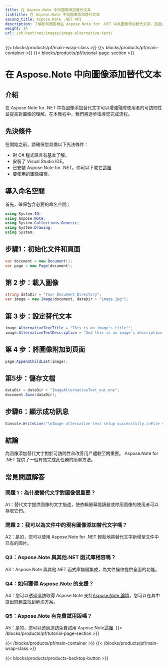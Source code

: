 ```yaml
---
title: 在 Aspose.Note 中向圖像添加替代文本
linktitle: 在 Aspose.Note 中向圖像添加替代文本
second_title: Aspose.Note .NET API
description: 了解如何輕鬆地在 Aspose.Note for .NET 中為圖像添加替代文字。透過此逐步指南增強可訪問性並改善使用者體驗。
weight: 14
url: /zh-hant/net/images/image-alternative-text/
---
```


{{< blocks/products/pf/main-wrap-class >}}
{{< blocks/products/pf/main-container >}}
{{< blocks/products/pf/tutorial-page-section >}}

# 在 Aspose.Note 中向圖像添加替代文本

## 介紹

在 Aspose.Note for .NET 中為圖像添加替代文字可以增強殘障使用者的可訪問性並提高對圖像的理解。在本教程中，我們將逐步指導您完成流程。

## 先決條件

在開始之前，請確保您具備以下先決條件：

- 對 C# 程式語言有基本了解。
- 安裝了 Visual Studio IDE。
- 已安裝 Aspose.Note for .NET。你可以下載它[這裡](https://releases.aspose.com/note/net/).
- 要使用的圖像檔案。

## 導入命名空間

首先，確保包含必要的命名空間：

```csharp
using System.IO;
using Aspose.Note;
using System.Collections.Generic;
using System.Drawing;
using System;
```

## 步驟1：初始化文件和頁面

```csharp
var document = new Document();
var page = new Page(document);
```

## 第 2 步：載入圖像

```csharp
string dataDir = "Your Document Directory";
var image = new Image(document, dataDir + "image.jpg");
```

## 第 3 步：設定替代文本

```csharp
image.AlternativeTextTitle = "This is an image's title!";
image.AlternativeTextDescription = "And this is an image's description!";
```

## 第 4 步：將圖像附加到頁面

```csharp
page.AppendChildLast(image);
```

## 第5步：儲存文檔

```csharp
dataDir = dataDir + "ImageAlternativeText_out.one";
document.Save(dataDir);
```

## 步驟6：顯示成功訊息

```csharp
Console.WriteLine("\nImage alternative text setup successfully.\nFile saved at " + dataDir); 
```

## 結論

為圖像添加替代文字對於可訪問性和改善用戶體驗至關重要。 Aspose.Note for .NET 提供了一個有效完成此任務的簡單方法。

## 常見問題解答

### 問題 1：為什麼替代文字對圖像很重要？

A1：替代文字提供圖像的文字描述，使依賴螢幕閱讀器或停用圖像的使用者可以存取它們。

### 問題 2：我可以為文件中的現有圖像添加替代文字嗎？

A2：是的，您可以使用 Aspose.Note for .NET 輕鬆地將替代文字新增至文件中已有的圖片。

### Q3：Aspose.Note 與其他.NET 函式庫相容嗎？

A3：Aspose.Note 與其他.NET 函式庫無縫集成，為文件操作提供全面的功能。

### Q4：如何獲得 Aspose.Note 的支援？

 A4：您可以透過造訪取得 Aspose.Note 支持[Aspose.Note 論壇](https://forum.aspose.com/c/note/28)，您可以在其中提出問題並找到解決方案。

### Q5：Aspose.Note 有免費試用版嗎？

A5：是的，您可以透過造訪免費試用 Aspose.Note[這裡](https://releases.aspose.com/).
{{< /blocks/products/pf/tutorial-page-section >}}

{{< /blocks/products/pf/main-container >}}
{{< /blocks/products/pf/main-wrap-class >}}

{{< blocks/products/products-backtop-button >}}
